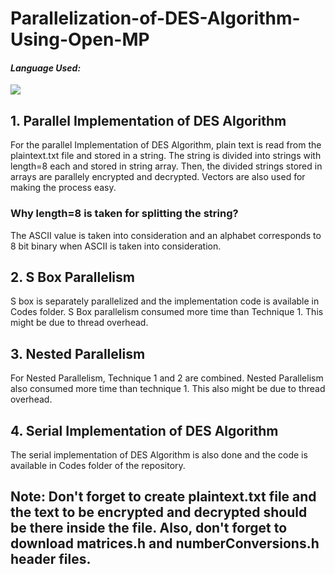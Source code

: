 # Parallelization-of-DES-Algorithm-Using-Open-MP

<p>
<h4><i>Language Used:</i></h4> 
  <p>
    <img src="https://img.shields.io/badge/-C++-00599C?style=flat-square&logo=c%2B%2B&logoColor=white">
  </p>
</p>

## 1. Parallel Implementation of DES Algorithm
For the parallel Implementation of DES Algorithm, plain text is read from the plaintext.txt file and stored in a string. The string is divided into strings with length=8 each and stored in string array.
Then, the divided strings stored in arrays are parallely encrypted and decrypted. Vectors are also used for making the process easy.

### Why length=8 is taken for splitting the string?
The ASCII value is taken into consideration and an alphabet corresponds to 8 bit binary when ASCII is taken into consideration.

## 2. S Box Parallelism
S box is separately parallelized and the implementation code is available in Codes folder. S Box parallelism consumed more time than Technique 1. This might be due to thread overhead.

## 3. Nested Parallelism
For Nested Parallelism, Technique 1 and 2 are combined. Nested Parallelism also consumed more time than technique 1. This also might be due to thread overhead.

## 4. Serial Implementation of DES Algorithm
The serial implementation of DES Algorithm is also done and the code is available in Codes folder of the repository.

## Note: Don't forget to create plaintext.txt file and the text to be encrypted and decrypted should be there inside the file. Also, don't forget to download matrices.h and numberConversions.h header files. 
